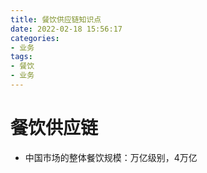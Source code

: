```yaml
---
title: 餐饮供应链知识点
date: 2022-02-18 15:56:17
categories:
- 业务
tags:
- 餐饮
- 业务
---
```


# 餐饮供应链

- 中国市场的整体餐饮规模：万亿级别，4万亿